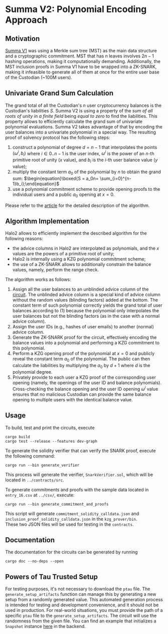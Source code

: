 # Summa V2: Polynomial Encoding Approach

## Motivation

[Summa V1](https://github.com/summa-dev/summa-solvency/releases/tag/merkle_sum_tree_v1.1) was using a Merkle sum tree (MST) as the main data structure and a cryptographic commitment. MST that has $n$ leaves involves $2n-1$ hashing operations, making it computationally demanding. Additionally, the MST inclusion proofs in Summa V1 have to be wrapped into a ZK-SNARK, making it infeasible to generate all of them at once for the entire user base of the Custodian (~100M users).

## Univariate Grand Sum Calculation

The grand total of all the Custodian's $n$ user cryptocurrency balances is the Custodian's liabilities $S$. Summa V2 is using a property of the _sum of all roots of unity in a finite field_ being _equal to zero_ to find the liabilities. This property allows to efficiently calculate the grand sum of univariate polynomial evaluations. Summa V2 takes advantage of that by encoding the user balances into a univariate polynomial in a special way. The resulting proof of solvency protocol has the following steps:

1. construct a polynomial of degree $d = n - 1$ that interpolates the points $(\omega^i, b_i)$ where $i \in 0..n-1$ is the user index, $\omega^i$ is the power of an $n$-th primitive root of unity ($x$ value), and $b_i$ is the $i$-th user balance value ($y$ value);
2. multiply the constant term $a_0$ of the polynomial by $n$ to obtain the grand sum:
   $\begin{equation}\boxed{S = a_0n= \sum_{i=0}^{n-1}b_i};\end{equation}$
3. use a polynomial commitment scheme to provide opening proofs to the individual users and a public $a_0$ opening at $x=0$.

Please refer to the [article](https://hackmd.io/@summa/BkglBWsDp) for the detailed description of the algorithm.

## Algorithm Implementation

Halo2 allows to efficiently implement the described algorithm for the following reasons:

- the advice columns in Halo2 are interpolated as polynomials, and the $x$ values are the powers of a primitive root of unity;
- Halo2 is internally using a KZG polynomial commitment scheme;
- the use of a ZK-SNARK allows to additionally constrain the balance values, namely, perform the range check.

The algorithm works as follows:

1. Assign all the user balances to an unblinded advice column of the [circuit](../kzg_prover/src/circuits/univariate_grand_sum.rs). The unblinded advice column is a special kind of advice column without the random values (blinding factors) added at the bottom. The constant term of such polynomial correctly yields the grand total of user balances according to (1) because the polynomial only interpolates the user balances but not the blinding factors (as in the case with a normal advice column).
2. Assign the user IDs (e.g., hashes of user emails) to another (normal) advice column.
3. Generate the ZK-SNARK proof for the circuit, effectively encoding the balance values into a polynomial and performing a KZG commitment to this polynomial.
4. Perform a KZG opening proof of the polynomial at $x=0$ and publicly reveal the constant term $a_0$ of the polynomial. The public can then calculate the liabilities by multiplying the $a_0$ by $d + 1$ where $d$ is the polynomial degree.
5. Privately provide to each user a KZG proof of the corresponding user opening (namely, the openings of the user ID and balance polynomials). Cross-checking the balance opening and the user ID opening $\omega^i$ value ensures that no malicious Custodian can provide the same balance opening to multiple users with the identical balance value.

## Usage

To build, test and print the circuits, execute

```
cargo build
cargo test --release --features dev-graph
```

To generate the solidity verifier that can verify the SNARK proof, execute the following command:

```
cargo run --bin generate_verifier
```

This process will generate the verifier, `SnarkVerifier.sol`, which will be located in `../contracts/src`.

To generate commitments and proofs with the sample data located in `entry_16.csv` at `../csv/`, execute:

```
cargo run --bin generate_commitment_and_proofs
```

This script will generate `commitment_solidity_calldata.json` and `inclusion_proof_solidity_calldata.json` in the `kzg_prover/bin`.<br>
These two JSON files will be used for testing in the `contracts`.

## Documentation

The documentation for the circuits can be generated by running

```
cargo doc --no-deps --open
```

## Powers of Tau Trusted Setup

For testing purposes, it's not necessary to download the `ptau` file. The `generate_setup_artifacts` function can manage this by generating a new setup from a randomly generated value. This automated generation process is intended for testing and development convenience, and it should not be used in production.
For real-world situations, you must provide the path of a specific `ptau` file to the `generate_setup_artifacts`. The circuit will use the randomness from the given file. You can find an example that initializes a `Snapshot` instance [here](https://github.com/summa-dev/summa-solvency/blob/11d4fce5d18f6175804aa792fc9fc5ac27bf5c00/backend/src/apis/snapshot.rs#L115-L116) in the backend.

